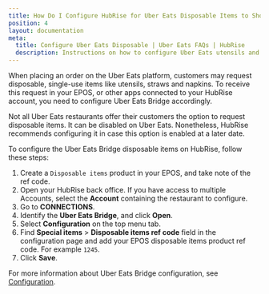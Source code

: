 ```yaml
---
title: How Do I Configure HubRise for Uber Eats Disposable Items to Show In My EPOS?
position: 4
layout: documentation
meta:
  title: Configure Uber Eats Disposable | Uber Eats FAQs | HubRise
  description: Instructions on how to configure Uber Eats utensils and disposable items in HubRise Uber Eats Bridge for these items requested by customers to show in my EPOS.
---
```


When placing an order on the Uber Eats platform, customers may request disposable, single-use items like utensils, straws and napkins. To receive this request in your EPOS, or other apps connected to your HubRise account, you need to configure Uber Eats Bridge accordingly.

Not all Uber Eats restaurants offer their customers the option to request disposable items. It can be disabled on Uber Eats. Nonetheless, HubRise recommends configuring it in case this option is enabled at a later date.

To configure the Uber Eats Bridge disposable items on HubRise, follow these steps:

1. Create a `Disposable items` product in your EPOS, and take note of the ref code.
1. Open your HubRise back office. If you have access to multiple Accounts, select the **Account** containing the restaurant to configure.
1. Go to **CONNECTIONS**.
1. Identify the **Uber Eats Bridge**, and click **Open**.
1. Select **Configuration** on the top menu tab.
1. Find **Special items** > **Disposable items ref code** field in the configuration page and add your EPOS disposable items product ref code. For example `1245`.
1. Click **Save**.

For more information about Uber Eats Bridge configuration, see [Configuration](/apps/uber-eats/configuration).
